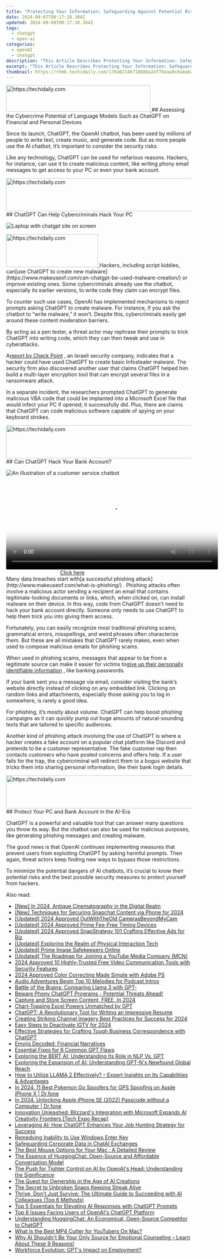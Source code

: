 ```yaml
---
title: "Protecting Your Information: Safeguarding Against Potential Risks of Using ChatGPT's Personalized Models"
date: 2024-09-07T00:17:10.304Z
updated: 2024-09-08T00:17:10.304Z
tags:
  - chatgpt
  - open-ai
categories:
  - openAI
  - chatgpt
description: "This Article Describes Protecting Your Information: Safeguarding Against Potential Risks of Using ChatGPT's Personalized Models"
excerpt: "This Article Describes Protecting Your Information: Safeguarding Against Potential Risks of Using ChatGPT's Personalized Models"
thumbnail: https://thmb.techidaily.com/170a02146718886a24f76eaa0c0aba6ab58e23eceef32078422970e554d48bd8.jpg
---
```


<!-- affiliate ads begin -->
<a href="https://aligracehair.sjv.io/c/5597632/2135403/19272" target="_top" id="2135403">
  <img src="//a.impactradius-go.com/display-ad/19272-2135403" border="0" alt="https://techidaily.com" width="392" height="72"/>
</a>
<img height="0" width="0" src="https://aligracehair.sjv.io/i/5597632/2135403/19272" style="position:absolute;visibility:hidden;" border="0" />
<!-- affiliate ads end -->
## Assessing the Cybercrime Potential of Language Models Such as ChatGPT on Financial and Personal Devices

 Since its launch, ChatGPT, the OpenAI chatbot, has been used by millions of people to write text, create music, and generate code. But as more people use the AI chatbot, it’s important to consider the security risks.

 Like any technology, ChatGPT can be used for nefarious reasons. Hackers, for instance, can use it to create malicious content, like writing phony email messages to get access to your PC or even your bank account.

<!-- affiliate ads begin -->
<a href="https://aidotcom.pxf.io/c/5597632/2134503/19576" target="_top" id="2134503">
  <img src="//a.impactradius-go.com/display-ad/19576-2134503" border="0" alt="https://techidaily.com" width="728" height="90"/>
</a>
<img height="0" width="0" src="https://aidotcom.pxf.io/i/5597632/2134503/19576" style="position:absolute;visibility:hidden;" border="0" />
<!-- affiliate ads end -->
## ChatGPT Can Help Cybercriminals Hack Your PC

![Laptop with chatgpt site on screen](https://static1.makeuseofimages.com/wordpress/wp-content/uploads/2023/04/laptop-with-chatgpt-site-on-screen.jpg)

<!-- affiliate ads begin -->
<a href="https://25home.pxf.io/c/5597632/2123472/16836" target="_top" id="2123472">
  <img src="//a.impactradius-go.com/display-ad/16836-2123472" border="0" alt="https://techidaily.com" width="250" height="90"/>
</a>
<img height="0" width="0" src="https://25home.pxf.io/i/5597632/2123472/16836" style="position:absolute;visibility:hidden;" border="0" />
<!-- affiliate ads end -->
 Hackers, including script kiddies, can[use ChatGPT to create new malware](https://www.makeuseof.com/can-chatgpt-be-used-malware-creation/) or improve existing ones. Some cybercriminals already use the chatbot, especially its earlier versions, to write code they claim can encrypt files.

 To counter such use cases, OpenAI has implemented mechanisms to reject prompts asking ChatGPT to create malware. For instance, if you ask the chatbot to “write malware,” it won’t. Despite this, cybercriminals easily get around these content moderation barriers.

 By acting as a pen tester, a threat actor may rephrase their prompts to trick ChatGPT into writing code, which they can then tweak and use in cyberattacks.

 A[report by Check Point](https://research.checkpoint.com/2023/opwnai-cybercriminals-starting-to-use-chatgpt/) , an Israeli security company, indicates that a hacker could have used ChatGPT to create basic Infostealer malware. The security firm also discovered another user that claims ChatGPT helped him build a multi-layer encryption tool that can encrypt several files in a ransomware attack.

 In a separate incident, the researchers prompted ChatGPT to generate malicious VBA code that could be implanted into a Microsoft Excel file that would infect your PC if opened; it successfully did. Plus, there are claims that ChatGPT can code malicious software capable of spying on your keyboard strokes.

<!-- affiliate ads begin -->
<a href="https://ephamedtechinc.pxf.io/c/5597632/2137228/26400" target="_top" id="2137228">
  <img src="//a.impactradius-go.com/display-ad/26400-2137228" border="0" alt="https://techidaily.com" width="728" height="90"/>
</a>
<img height="0" width="0" src="https://ephamedtechinc.pxf.io/i/5597632/2137228/26400" style="position:absolute;visibility:hidden;" border="0" />
<!-- affiliate ads end -->
## Can ChatGPT Hack Your Bank Account?

![An illustration of a customer service chatbot](https://static1.makeuseofimages.com/wordpress/wp-content/uploads/2023/04/customer-service.jpg)

<!-- affiliate ads begin -->
<span id="1983584">
					<video width="576" height="240" style="cursor:pointer"
           poster="//a.impactradius-go.com/display-clicktoplayimage/1983584.png"
           onclick="if(!this.playClicked){this.play();this.setAttribute('controls',true);this.playClicked=true;}">
	   <source src="//a.impactradius-go.com/display-ad/22993-1983584">
	   <img src="//a.impactradius-go.com/display-clicktoplayimage/1983584.png" style="border: none; height: 100%; width: 100%; object-fit: contain">
	</video>
	<div style="width:360px;text-align:center"><a href="javascript:window.open(decodeURIComponent('https%3A%2F%2Fhomestyler.sjv.io%2Fc%2F5597632%2F1983584%2F22993'), '_blank');void(0);">Click here</a></div>
</span>
<img height="0" width="0" src="https://imp.pxf.io/i/5597632/1983584/22993" style="position:absolute;visibility:hidden;" border="0" />
<!-- affiliate ads end -->
 Many data breaches start with[a successful phishing attack](http://www.makeuseof.com/what-is-phishing/) . Phishing attacks often involve a malicious actor sending a recipient an email that contains legitimate-looking documents or links, which, when clicked on, can install malware on their device. In this way, code from ChatGPT doesn't need to hack your bank account directly. Someone only needs to use ChatGPT to help them trick you into giving them access.

 Fortunately, you can easily recognize most traditional phishing scams; grammatical errors, misspellings, and weird phrases often characterize them. But these are all mistakes that ChatGPT rarely makes, even when used to compose malicious emails for phishing scams.

 When used in phishing scams, messages that appear to be from a legitimate source can make it easier for victims to[give up their personally identifiable information](https://www.makeuseof.com/what-is-personally-identifiable-information/) , like banking passwords.

 ​​​​​​​If your bank sent you a message via email, consider visiting the bank’s website directly instead of clicking on any embedded link. Clicking on random links and attachments, especially those asking you to log in somewhere, is rarely a good idea.

 For phishing, it’s mostly about volume. ChatGPT can help boost phishing campaigns as it can quickly pump out huge amounts of natural-sounding texts that are tailored to specific audiences.

 Another kind of phishing attack involving the use of ChatGPT is where a hacker creates a fake account on a popular chat platform like Discord and pretends to be a customer representative. The fake customer rep then contacts customers who have posted concerns and offers help. If a user falls for the trap, the cybercriminal will redirect them to a bogus website that tricks them into sharing personal information, like their bank login details.

<!-- affiliate ads begin -->
<a href="https://zebaoaffiliateprogram.pxf.io/c/5597632/2137972/21526" target="_top" id="2137972">
  <img src="//a.impactradius-go.com/display-ad/21526-2137972" border="0" alt="https://techidaily.com" width="728" height="90"/>
</a>
<img height="0" width="0" src="https://zebaoaffiliateprogram.pxf.io/i/5597632/2137972/21526" style="position:absolute;visibility:hidden;" border="0" />
<!-- affiliate ads end -->
## Protect Your PC and Bank Account in the AI-Era

 ChatGPT is a powerful and valuable tool that can answer many questions you throw its way. But the chatbot can also be used for malicious purposes, like generating phishing messages and creating malware.

 The good news is that OpenAI continues implementing measures that prevent users from exploiting ChatGPT by asking harmful prompts. Then again, threat actors keep finding new ways to bypass those restrictions.

 To minimize the potential dangers of AI chatbots, it’s crucial to know their potential risks and the best possible security measures to protect yourself from hackers.


<ins class="adsbygoogle"
     style="display:block"
     data-ad-format="autorelaxed"
     data-ad-client="ca-pub-7571918770474297"
     data-ad-slot="1223367746"></ins>



<ins class="adsbygoogle"
     style="display:block"
     data-ad-client="ca-pub-7571918770474297"
     data-ad-slot="8358498916"
     data-ad-format="auto"
     data-full-width-responsive="true"></ins>

<span class="atpl-alsoreadstyle">Also read:</span>
<div><ul>
<li><a href="https://facebook-record-videos.techidaily.com/new-in-2024-antique-cinematography-in-the-digital-realm/"><u>[New] In 2024, Antique Cinematography in the Digital Realm</u></a></li>
<li><a href="https://snapchat-videos.techidaily.com/new-techniques-for-securing-snapchat-content-via-phone-for-2024/"><u>[New] Techniques for Securing Snapchat Content via Phone for 2024</u></a></li>
<li><a href="https://visual-screen-recording.techidaily.com/updated-2024-approved-outwiththeold-camerasbeyondmycam/"><u>[Updated] 2024 Approved  OutWithTheOld  CamerasBeyondMyCam</u></a></li>
<li><a href="https://article-posts.techidaily.com/updated-2024-approved-prime-fee-free-timing-devices/"><u>[Updated] 2024 Approved  Prime Fee-Free Timing Devices</u></a></li>
<li><a href="https://snapchat-videos.techidaily.com/updated-2024-approved-snapstrategy-101-crafting-effective-ads-for-biz/"><u>[Updated] 2024 Approved  SnapStrategy 101  Crafting Effective Ads for Biz</u></a></li>
<li><a href="https://some-techniques.techidaily.com/updated-exploring-the-realm-of-physical-interaction-tech/"><u>[Updated] Exploring the Realm of Physical Interaction Tech</u></a></li>
<li><a href="https://fox-hovers.techidaily.com/updated-prime-image-safekeepers-online/"><u>[Updated] Prime Image Safekeepers Online</u></a></li>
<li><a href="https://facebook-record-videos.techidaily.com/updated-the-roadmap-for-joining-a-youtube-media-company-mcn/"><u>[Updated] The Roadmap for Joining a YouTube Media Company (MCN)</u></a></li>
<li><a href="https://screen-video-capture.techidaily.com/2024-approved-10-highly-trusted-free-video-communication-tools-with-security-features/"><u>2024 Approved  10 Highly-Trusted Free Video Communication Tools with Security Features</u></a></li>
<li><a href="https://extra-hints.techidaily.com/2024-approved-color-correcting-made-simple-with-adobe-ps/"><u>2024 Approved  Color Correcting Made Simple with Adobe PS</u></a></li>
<li><a href="https://extra-tips.techidaily.com/audio-adventures-begin-top-10-melodies-for-podcast-intros/"><u>Audio Adventures Begin  Top 10 Melodies for Podcast Intros</u></a></li>
<li><a href="https://tech-haven.techidaily.com/battle-of-the-brains-comparing-llama-3-with-gpt/"><u>Battle of the Brains: Comparing Llama 3 with GPT-</u></a></li>
<li><a href="https://tech-haven.techidaily.com/beware-phony-chatgpt-programs-potential-threats-ahead/"><u>Beware Phony ChatGPT Programs - Potential Threats Ahead!</u></a></li>
<li><a href="https://video-capture.techidaily.com/capture-and-store-screen-content-free-in-2024/"><u>Capture and Store Screen Content, FREE, In 2024</u></a></li>
<li><a href="https://tech-haven.techidaily.com/chart-topping-excel-powers-unmatched-by-gpt/"><u>Chart-Topping Excel Powers Unmatched by GPT</u></a></li>
<li><a href="https://tech-haven.techidaily.com/chatgpt-a-revolutionary-tool-for-writing-an-impressive-resume/"><u>ChatGPT: A Revolutionary Tool for Writing an Impressive Resume</u></a></li>
<li><a href="https://youtube-docs.techidaily.com/ing-striking-channel-imagery-best-practices-for-success-for-2024/"><u>Creating Striking Channel Imagery  Best Practices for Success for 2024</u></a></li>
<li><a href="https://instagram-video-files.techidaily.com/easy-steps-to-deactivate-igtv-for-2024/"><u>Easy Steps to Deactivate IGTV for 2024</u></a></li>
<li><a href="https://tech-haven.techidaily.com/effective-strategies-for-crafting-tough-business-correspondence-with-chatgpt/"><u>Effective Strategies for Crafting Tough Business Correspondence with ChatGPT</u></a></li>
<li><a href="https://tech-haven.techidaily.com/emojis-decoded-financial-narratives/"><u>Emojis Decoded: Financial Narratives</u></a></li>
<li><a href="https://tech-haven.techidaily.com/essential-fixes-for-6-common-gpt-flaws/"><u>Essential Fixes for 6 Common GPT Flaws</u></a></li>
<li><a href="https://tech-haven.techidaily.com/exploring-the-bert-ai-understanding-its-role-in-nlp-vs-gpt/"><u>Exploring the BERT AI: Understanding Its Role in NLP Vs. GPT</u></a></li>
<li><a href="https://tech-haven.techidaily.com/exploring-the-expansion-of-ai-understanding-gpt-ns-newfound-global-reach/"><u>Exploring the Expansion of AI: Understanding GPT-N's Newfound Global Reach</u></a></li>
<li><a href="https://tech-haven.techidaily.com/how-to-utilize-llama-2-effectively-expert-insights-on-its-capabilities-and-advantages/"><u>How to Utilize LLAMA 2 Effectively? – Expert Insights on Its Capabilities & Advantages</u></a></li>
<li><a href="https://ios-pokemon-go.techidaily.com/in-2024-11-best-pokemon-go-spoofers-for-gps-spoofing-on-apple-iphone-x-drfone-by-drfone-virtual-ios/"><u>In 2024, 11 Best Pokemon Go Spoofers for GPS Spoofing on Apple iPhone X | Dr.fone</u></a></li>
<li><a href="https://iphone-unlock.techidaily.com/in-2024-unlocking-apple-iphone-se-2022-passcode-without-a-computer-drfone-by-drfone-ios/"><u>In 2024, Unlocking Apple iPhone SE (2022) Passcode without a Computer | Dr.fone</u></a></li>
<li><a href="https://tech-haven.techidaily.com/innovation-unleashed-blizzards-integration-with-microsoft-expands-ai-creativity-frontiers-tech-expo-recap/"><u>Innovation Unleashed: Blizzard's Integration with Microsoft Expands AI Creativity Frontiers [Tech Expo Recap]</u></a></li>
<li><a href="https://tech-haven.techidaily.com/leveraging-ai-how-chatgpt-enhances-your-job-hunting-strategy-for-success/"><u>Leveraging AI: How ChatGPT Enhances Your Job Hunting Strategy for Success</u></a></li>
<li><a href="https://driver-error.techidaily.com/remedying-inability-to-use-windows-enter-key/"><u>Remedying Inability to Use Windows Enter Key</u></a></li>
<li><a href="https://tech-haven.techidaily.com/safeguarding-corporate-data-in-chatai-exchanges/"><u>Safeguarding Corporate Data in ChatAI Exchanges</u></a></li>
<li><a href="https://buynow-tips.techidaily.com/the-best-mouse-options-for-your-mac-a-detailed-review/"><u>The Best Mouse Options for Your Mac : A Detailed Review</u></a></li>
<li><a href="https://tech-haven.techidaily.com/the-essence-of-huggingchat-open-source-and-affordable-conversation-model/"><u>The Essence of HuggingChat: Open-Source and Affordable Conversation Model</u></a></li>
<li><a href="https://tech-haven.techidaily.com/the-push-for-tighter-control-on-ai-by-openais-head-understanding-the-significance/"><u>The Push for Tighter Control on AI by OpenAI's Head: Understanding the Significance</u></a></li>
<li><a href="https://tech-haven.techidaily.com/the-quest-for-ownership-in-the-age-of-ai-creations/"><u>The Quest for Ownership in the Age of AI Creations</u></a></li>
<li><a href="https://snapchat-videos.techidaily.com/the-secret-to-unbroken-snaps-keeping-streak-alive/"><u>The Secret to Unbroken Snaps  Keeping Streak Alive</u></a></li>
<li><a href="https://tech-haven.techidaily.com/thrive-dont-just-survive-the-ultimate-guide-to-succeeding-with-ai-colleagues-top-6-methods/"><u>Thrive, Don't Just Survive: The Ultimate Guide to Succeeding with AI Colleagues (Top 6 Methods)</u></a></li>
<li><a href="https://tech-haven.techidaily.com/top-5-essentials-for-elevating-ai-responses-with-chatgpt-prompts/"><u>Top 5 Essentials for Elevating AI Responses with ChatGPT Prompts</u></a></li>
<li><a href="https://tech-haven.techidaily.com/top-8-issues-facing-users-of-openais-chatgpt-platform/"><u>Top 8 Issues Facing Users of OpenAI's ChatGPT Platform</u></a></li>
<li><a href="https://tech-haven.techidaily.com/understanding-huggingchat-an-economical-open-source-competitor-to-chatgpt/"><u>Understanding HuggingChat: An Economical, Open-Source Competitor to ChatGPT</u></a></li>
<li><a href="https://youtube-video-recordings.techidaily.com/what-is-the-best-mp4-cutter-for-youtubers-on-mac/"><u>What Is the Best MP4 Cutter for YouTubers On Mac?</u></a></li>
<li><a href="https://tech-haven.techidaily.com/why-ai-shouldnt-be-your-only-source-for-emotional-counseling-learn-about-these-9-reasons/"><u>Why AI Shouldn't Be Your Only Source for Emotional Counseling – Learn About These 9 Reasons!</u></a></li>
<li><a href="https://tech-haven.techidaily.com/workforce-evolution-gpts-impact-on-employment/"><u>Workforce Evolution: GPT's Impact on Employment?</u></a></li>
</ul></div>
